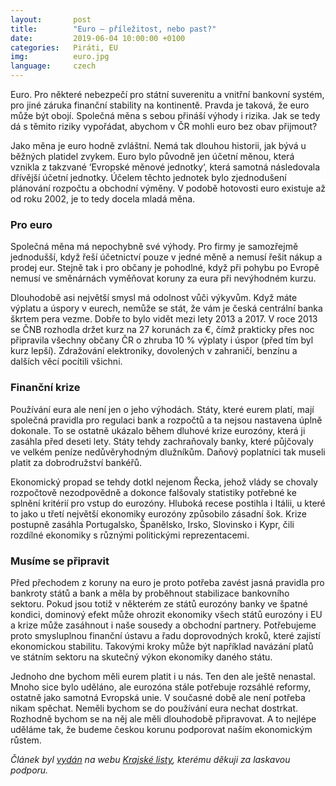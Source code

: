 ```yaml
---
layout:       post
title:        "Euro – příležitost, nebo past?"
date:         2019-06-04 10:00:00 +0100
categories:   Piráti, EU
img:          euro.jpg
language:     czech
---
```


Euro. Pro některé nebezpečí pro státní suverenitu a vnitřní bankovní systém, pro jiné záruka finanční stability na kontinentě. Pravda je taková, že euro může být obojí. Společná měna s sebou přináší výhody i rizika. Jak se tedy dá s těmito riziky vypořádat, abychom v ČR mohli euro bez obav přijmout? 

<!--more-->

Jako měna je euro hodně zvláštní. Nemá tak dlouhou historii, jak bývá u běžných platidel zvykem. Euro bylo původně jen účetní měnou, která vznikla z takzvané ‘Evropské měnové jednotky‘, která samotná následovala dřívější účetní jednotky. Účelem těchto jednotek bylo zjednodušení plánování rozpočtu a obchodní výměny. V podobě hotovosti euro existuje až od roku 2002, je to tedy docela mladá měna.

### Pro euro

Společná měna má nepochybně své výhody. Pro firmy je samozřejmě jednodušší, když řeší účetnictví pouze v jedné měně a nemusí řešit nákup a prodej eur. Stejně tak i pro občany je pohodlné, když při pohybu po Evropě nemusí ve směnárnách vyměňovat koruny za eura při nevýhodném kurzu.

Dlouhodobě asi největší smysl má odolnost vůči výkyvům. Když máte výplatu a úspory v eurech, nemůže se stát, že vám je česká centrální banka škrtem pera vezme. Dobře to bylo vidět mezi lety 2013 a 2017. V roce 2013 se ČNB rozhodla držet kurz na 27 korunách za €, čímž prakticky přes noc připravila všechny občany ČR o zhruba 10 % výplaty i úspor (před tím byl kurz lepší). Zdražování elektroniky, dovolených v zahraničí, benzínu a dalších věcí pocítili všichni.

### Finanční krize

Používání eura ale není jen o jeho výhodách. Státy, které eurem platí, mají společná pravidla pro regulaci bank a rozpočtů a ta nejsou nastavena úplně dokonale. To se ostatně ukázalo během dluhové krize eurozóny, která ji zasáhla před deseti lety. Státy tehdy zachraňovaly banky, které půjčovaly ve velkém peníze nedůvěryhodným dlužníkům. Daňový poplatníci tak museli platit za dobrodružství bankéřů.

Ekonomický propad se tehdy dotkl nejenom Řecka, jehož vlády se chovaly rozpočtově nezodpovědně a dokonce falšovaly statistiky potřebné ke splnění kritérií pro vstup do eurozóny. Hluboká recese postihla i Itálii, u které to jako u třetí největší ekonomiky eurozóny způsobilo zásadní šok. Krize postupně zasáhla Portugalsko, Španělsko, Irsko, Slovinsko i Kypr, čili rozdílné ekonomiky s různými politickými reprezentacemi.

### Musíme se připravit

Před přechodem z koruny na euro je proto potřeba zavést jasná pravidla pro bankroty států a bank a měla by proběhnout stabilizace bankovního sektoru. Pokud jsou totiž v některém ze států eurozóny banky ve špatné kondici, dominový efekt může ohrozit ekonomiky všech států eurozóny i EU a krize může zasáhnout i naše sousedy a obchodní partnery. Potřebujeme proto smysluplnou finanční ústavu a řadu doprovodných kroků, které zajistí ekonomickou stabilitu. Takovými kroky může být například navázání platů ve státním sektoru na skutečný výkon ekonomiky daného státu.

Jednoho dne bychom měli eurem platit i u nás. Ten den ale ještě nenastal. Mnoho sice bylo uděláno, ale eurozóna stále potřebuje rozsáhlé reformy, ostatně jako samotná Evropská unie. V současné době ale není potřeba nikam spěchat. Neměli bychom se do používání eura nechat dostrkat. Rozhodně bychom se na něj ale měli dlouhodobě připravovat. A to nejlépe uděláme tak, že budeme českou korunu podporovat naším ekonomickým růstem.

*Článek byl [vydán](https://www.krajskelisty.cz/stredocesky-kraj/21969-euro-prilezitost-nebo-past-s-piratem-na-palubu-eu.htm) na webu [Krajské listy](https://www.krajskelisty.cz/), kterému děkuji za laskavou podporu.*
